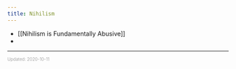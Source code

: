```yaml
---
title: Nihilism
---
```


- [[Nihilism is Fundamentally Abusive]]
-

---

<sup><sub><font color="#a6a6a6">Updated: 2020-10-11</font></sub></sup>
